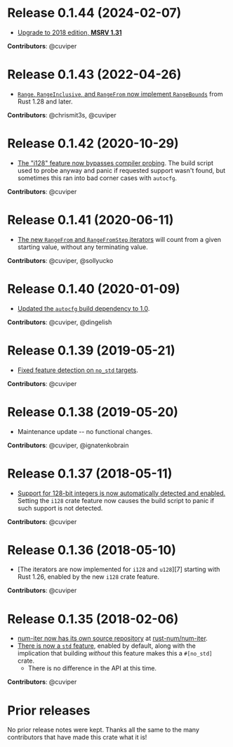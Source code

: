 # Release 0.1.44 (2024-02-07)

- [Upgrade to 2018 edition, **MSRV 1.31**][22]

**Contributors**: @cuviper

[22]: https://github.com/rust-num/num-iter/pull/22

# Release 0.1.43 (2022-04-26)

- [`Range`, `RangeInclusive`, and `RangeFrom` now implement `RangeBounds`][21]
  from Rust 1.28 and later.

**Contributors**: @chrismit3s, @cuviper

[21]: https://github.com/rust-num/num-iter/pull/21

# Release 0.1.42 (2020-10-29)

- [The "i128" feature now bypasses compiler probing][20]. The build script
  used to probe anyway and panic if requested support wasn't found, but
  sometimes this ran into bad corner cases with `autocfg`.

**Contributors**: @cuviper

[20]: https://github.com/rust-num/num-iter/pull/20

# Release 0.1.41 (2020-06-11)

- [The new `RangeFrom` and `RangeFromStep` iterators][18] will count from a
  given starting value, without any terminating value.

**Contributors**: @cuviper, @sollyucko

[18]: https://github.com/rust-num/num-iter/pull/18

# Release 0.1.40 (2020-01-09)

- [Updated the `autocfg` build dependency to 1.0][14].

**Contributors**: @cuviper, @dingelish

[14]: https://github.com/rust-num/num-iter/pull/14

# Release 0.1.39 (2019-05-21)

- [Fixed feature detection on `no_std` targets][11].

**Contributors**: @cuviper

[11]: https://github.com/rust-num/num-iter/pull/11

# Release 0.1.38 (2019-05-20)

- Maintenance update -- no functional changes.

**Contributors**: @cuviper, @ignatenkobrain

# Release 0.1.37 (2018-05-11)

- [Support for 128-bit integers is now automatically detected and enabled.][5]
  Setting the `i128` crate feature now causes the build script to panic if such
  support is not detected.

**Contributors**: @cuviper

[5]: https://github.com/rust-num/num-iter/pull/5

# Release 0.1.36 (2018-05-10)

- [The iterators are now implemented for `i128` and `u128`][7] starting with
  Rust 1.26, enabled by the new `i128` crate feature.

**Contributors**: @cuviper

[4]: https://github.com/rust-num/num-iter/pull/4

# Release 0.1.35 (2018-02-06)

- [num-iter now has its own source repository][num-356] at [rust-num/num-iter][home].
- [There is now a `std` feature][2], enabled by default, along with the implication
  that building *without* this feature makes this a `#[no_std]` crate.
  - There is no difference in the API at this time.

**Contributors**: @cuviper

[home]: https://github.com/rust-num/num-iter
[num-356]: https://github.com/rust-num/num/pull/356
[2]: https://github.com/rust-num/num-iter/pull/2


# Prior releases

No prior release notes were kept.  Thanks all the same to the many
contributors that have made this crate what it is!

